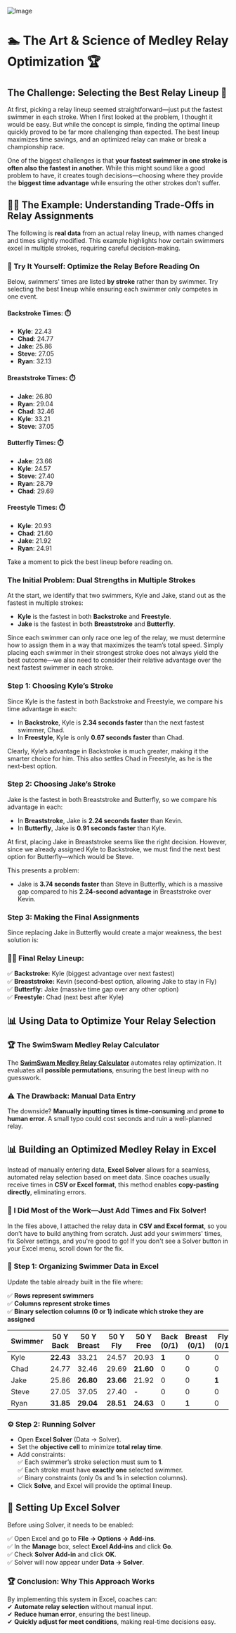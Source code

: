 ![Image](https://github.com/user-attachments/assets/2ae3b9e8-6d7b-4006-8192-74b80147c73d)

# **🏊 The Art & Science of Medley Relay Optimization 🏆**

## **The Challenge: Selecting the Best Relay Lineup 🏅**
At first, picking a relay lineup seemed straightforward—just put the fastest swimmer in each stroke. When I first looked at the problem, I thought it would be easy. But while the concept is simple, finding the optimal lineup quickly proved to be far more challenging than expected. The best lineup maximizes time savings, and an optimized relay can make or break a championship race.

One of the biggest challenges is that **your fastest swimmer in one stroke is often also the fastest in another.** While this might sound like a good problem to have, it creates tough decisions—choosing where they provide the **biggest time advantage** while ensuring the other strokes don’t suffer.

## **🏊‍♂️ The Example: Understanding Trade-Offs in Relay Assignments**
The following is **real data** from an actual relay lineup, with names changed and times slightly modified. This example highlights how certain swimmers excel in multiple strokes, requiring careful decision-making.

### **🔢 Try It Yourself: Optimize the Relay Before Reading On**
Below, swimmers' times are listed **by stroke** rather than by swimmer. Try selecting the best lineup while ensuring each swimmer only competes in one event. 

#### **Backstroke Times: ⏱️**
- **Kyle**: 22.43
- **Chad**: 24.77
- **Jake**: 25.86
- **Steve**: 27.05
- **Ryan**: 32.13

#### **Breaststroke Times: ⏱️**
- **Jake**: 26.80
- **Ryan**: 29.04
- **Chad**: 32.46
- **Kyle**: 33.21
- **Steve**: 37.05

#### **Butterfly Times: ⏱️**
- **Jake**: 23.66
- **Kyle**: 24.57
- **Steve**: 27.40
- **Ryan**: 28.79
- **Chad**: 29.69

#### **Freestyle Times: ⏱️**
- **Kyle**: 20.93
- **Chad**: 21.60
- **Jake**: 21.92
- **Ryan**: 24.91

Take a moment to pick the best lineup before reading on. 

### **The Initial Problem: Dual Strengths in Multiple Strokes**
At the start, we identify that two swimmers, Kyle and Jake, stand out as the fastest in multiple strokes:

- **Kyle** is the fastest in both **Backstroke** and **Freestyle**.
- **Jake** is the fastest in both **Breaststroke** and **Butterfly**.

Since each swimmer can only race one leg of the relay, we must determine how to assign them in a way that maximizes the team’s total speed. Simply placing each swimmer in their strongest stroke does not always yield the best outcome—we also need to consider their relative advantage over the next fastest swimmer in each stroke.

### **Step 1: Choosing Kyle’s Stroke**
Since Kyle is the fastest in both Backstroke and Freestyle, we compare his time advantage in each:

- In **Backstroke**, Kyle is **2.34 seconds faster** than the next fastest swimmer, Chad.
- In **Freestyle**, Kyle is only **0.67 seconds faster** than Chad.

Clearly, Kyle’s advantage in Backstroke is much greater, making it the smarter choice for him. This also settles Chad in Freestyle, as he is the next-best option.

### **Step 2: Choosing Jake’s Stroke**
Jake is the fastest in both Breaststroke and Butterfly, so we compare his advantage in each:

- In **Breaststroke**, Jake is **2.24 seconds faster** than Kevin.
- In **Butterfly**, Jake is **0.91 seconds faster** than Kyle.

At first, placing Jake in Breaststroke seems like the right decision. However, since we already assigned Kyle to Backstroke, we must find the next best option for Butterfly—which would be Steve.

This presents a problem:

- Jake is **3.74 seconds faster** than Steve in Butterfly, which is a massive gap compared to his **2.24-second advantage** in Breaststroke over Kevin.

### **Step 3: Making the Final Assignments**
Since replacing Jake in Butterfly would create a major weakness, the best solution is:

### **🏊‍♂️ Final Relay Lineup:**
✅ **Backstroke:** Kyle (biggest advantage over next fastest)  
✅ **Breaststroke:** Kevin (second-best option, allowing Jake to stay in Fly)  
✅ **Butterfly:** Jake (massive time gap over any other option)  
✅ **Freestyle:** Chad (next best after Kyle)  

## **📊 Using Data to Optimize Your Relay Selection**
### **🏆 The SwimSwam Medley Relay Calculator**
The **[SwimSwam Medley Relay Calculator](https://swimswam.com/medley-relay-calculator/)** automates relay optimization. It evaluates all **possible permutations**, ensuring the best lineup with no guesswork. 

### **⚠️ The Drawback: Manual Data Entry**
The downside? **Manually inputting times is time-consuming** and **prone to human error**. A small typo could cost seconds and ruin a well-planned relay.

## **📊 Building an Optimized Medley Relay in Excel**
Instead of manually entering data, **Excel Solver** allows for a seamless, automated relay selection based on meet data. Since coaches usually receive times in **CSV or Excel format**, this method enables **copy-pasting directly**, eliminating errors.

### **📂 I Did Most of the Work—Just Add Times and Fix Solver!**
In the files above, I attached the relay data in **CSV and Excel format**, so you don’t have to build anything from scratch. Just add your swimmers' times, fix Solver settings, and you're good to go! If you don't see a Solver button in your Excel menu, scroll down for the fix.

### **📑 Step 1: Organizing Swimmer Data in Excel**
Update the table already built in the file where:

✅ **Rows represent swimmers**  
✅ **Columns represent stroke times**  
✅ **Binary selection columns (0 or 1) indicate which stroke they are assigned**  

| Swimmer  | 50 Y Back | 50 Y Breast | 50 Y Fly | 50 Y Free | Back (0/1) | Breast (0/1) | Fly (0/1) | Free (0/1) |
|----------|----------|------------|----------|----------|------------|------------|--------|--------|
| Kyle | **22.43** | 33.21 | 24.57 | 20.93 | **1** | 0 | 0 | 0 |
| Chad | 24.77 | 32.46 | 29.69 | **21.60** | 0 | 0 | 0 | **1** |
| Jake | 25.86 | **26.80** | **23.66** | 21.92 | 0 | 0 | **1** | 0 |
| Steve | 27.05 | 37.05 | 27.40 | - | 0 | 0 | 0 | 0 |
| Ryan | **31.85** | **29.04** | **28.51** | **24.63** | 0 | **1** | 0 | 0 |

### **⚙️ Step 2: Running Solver**
- Open **Excel Solver** (Data → Solver).  
- Set the **objective cell** to minimize **total relay time**.  
- Add constraints:  
  ✅ Each swimmer’s stroke selection must sum to **1**.  
  ✅ Each stroke must have **exactly one** selected swimmer.  
  ✅ Binary constraints (only 0s and 1s in selection columns).  
- Click **Solve**, and Excel will provide the optimal lineup.  

## **🚀 Setting Up Excel Solver**
Before using Solver, it needs to be enabled:

✅ Open Excel and go to **File → Options → Add-ins**.  
✅ In the **Manage** box, select **Excel Add-ins** and click **Go**.  
✅ Check **Solver Add-in** and click **OK**.  
✅ Solver will now appear under **Data → Solver**.  

### **🏆 Conclusion: Why This Approach Works**
By implementing this system in Excel, coaches can:  
✔ **Automate relay selection** without manual input.  
✔ **Reduce human error**, ensuring the best lineup.  
✔ **Quickly adjust for meet conditions**, making real-time decisions easy.  


